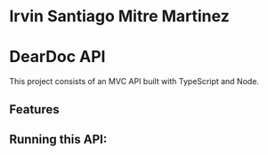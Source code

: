 # Irvin Santiago Mitre Martinez

# DearDoc API

This project consists of an MVC API built with TypeScript and Node.

## Features


## Running this API: